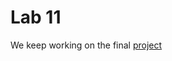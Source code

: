 # Lab 11

We keep working on the final [project](https://gitlab.cs.ut.ee/williamj/sysmod-project-2021)